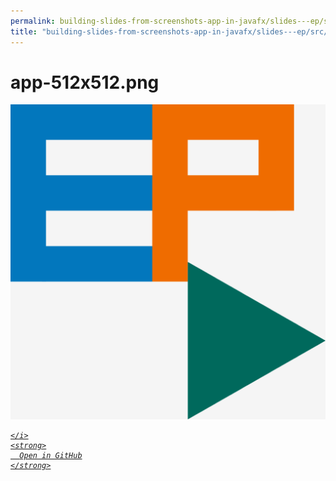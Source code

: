 ```yaml
---
permalink: building-slides-from-screenshots-app-in-javafx/slides---ep/src/main/resources/app-512x512.png.html
title: "building-slides-from-screenshots-app-in-javafx/slides---ep/src/main/resources/app-512x512.png"
---
```


# app-512x512.png
<img src="app-512x512.png" alt="app-512x512.png" />
<div class="social open-gh-btn my-4">
  <a class="btn btn-github" href="https://github.com/tobiasbriones/blog/tree/main/swe/dev/java/javafx/drawing/productivity/building-slides-from-screenshots-app-in-javafx/slides---ep/src/main/resources/app-512x512.png" target="_blank">
    <i class="fab fa-github">
      
    </i>
    <strong>
      Open in GitHub
    </strong>
  </a>
</div>